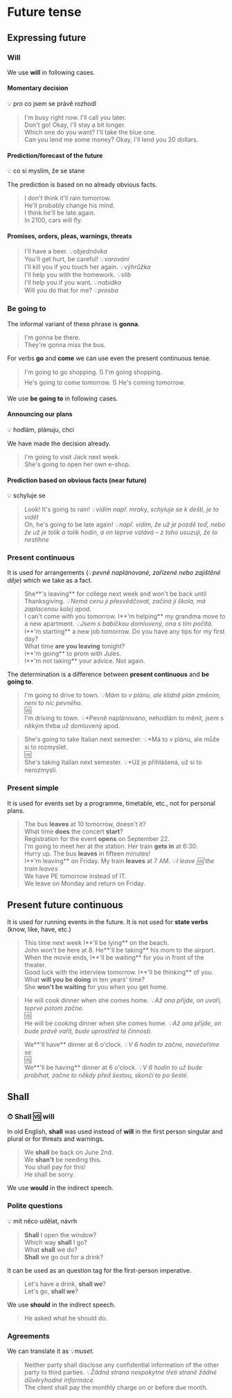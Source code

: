 # Future tense

## Expressing future

### Will

We use **will** in following cases.

#### Momentary decision

💡 pro co jsem se právě rozhodl

> I'm busy right now. I'll call you later. <br/>
> Don't go! Okay, I'll stay a bit longer. <br/>
> Which one do you want? I'll take the blue one. <br/>
> Can you lend me some money? Okay, I'll lend you 20 dollars. <br/>

#### Prediction/forecast of the future

💡 co si myslím, že se stane

The prediction is based on no already obvious facts.

> I don't think it'll rain tomorrow. <br/>
> He'll probably change his mind. <br/>
> I think he'll be late again. <br/>
> In 2100, cars will fly. <br/>

#### Promises, orders, pleas, warnings, threats

> I'll have a beer. 💡*objednávka* <br/>
> You'll get hurt, be careful! 💡*varování* <br/>
> I'll kill you if you touch her again. 💡*výhrůžka* <br/>
> I'll help you with the homework. 💡*slib* <br/>
> I'll help you if you want. 💡*nabídka* <br/>
> Will you do that for me? 💡*prosba* <br/>

### Be going to

The informal variant of these phrase is **gonna**.

> I'm gonna be there. <br/>
> They're gonna miss the bus. <br/>

For verbs **go** and **come** we can use even the present continuous tense.

> I'm going to go shopping. 🔃 I'm going shopping. <br/>
> He's going to come tomorrow. 🔃 He's coming tomorrow. <br/>

We use **be going to** in following cases.

#### Announcing our plans

💡 hodlám, plánuju, chci

We have made the decision already.

> I'm going to visit Jack next week. <br/>
> She's going to open her own e-shop. <br/>

#### Prediction based on obvious facts (near future)

💡 schyluje se

> Look! It's going to rain! 💡*vidím např. mraky, schyluje se k dešti, je to vidět* <br/>
> Oh, he's going to be late again! 💡*např. vidím, že už je pozdě teď, nebo že už je tolik a tolik hodin, a on teprve
vstává – z toho usuzuji, že to nestihne* <br/>

### Present continuous

It is used for arrangements (💡*pevně naplánované, zařízené nebo zajištěné děje*) which we take as a fact.

> She**'s leaving** for college next week and won't be back until Thanksgiving. 💡*Nemá cenu ji přesvědčovat, začíná jí
škola, má zaplacenou kolej apod.* <br/>
> I can't come with you tomorrow. I**'m helping** my grandma move to a new apartment. 💡*Jsem s babičkou domluvený, ona s
tím počítá.* <br/>
> I**'m starting** a new job tomorrow. Do you have any tips for my first day? <br/>
> What time **are you leaving** tonight? <br/>
> I**'m going** to prom with Jules. <br/>
> I**'m not taking** your advice. Not again. <br/>

The determination is a difference between **present continuous** and **be going to**.

> I'm going to drive to town. 💡*Mám to v plánu, ale klidně plán změním, není to nic pevného.* <br/>
> 🆚 <br/>
> I'm driving to town. 💡*Pevně naplánováno, nehodlám to měnit, jsem s někým třeba už domluvený apod. <br/>

> She's going to take Italian next semester. 💡*Má to v plánu, ale může si to rozmyslet. <br/>
> 🆚 <br/>
> She's taking Italian next semester. 💡*Už je přihlášená, už si to nerozmyslí. <br/>

### Present simple

It is used for events set by a programme, timetable, etc., not for personal plans.

> The bus **leaves** at 10 tomorrow, doesn't it? <br/>
> What time **does** the concert **start**? <br/>
> Registration for the event **opens** on September 22. <br/>
> I'm going to meet her at the station. Her train **gets in** at 6:30. <br/>
> Hurry up. The bus **leaves** in fifteen minutes! <br/>
> I**'m leaving** on Friday. My train **leaves** at 7 AM. 💡*I leave 🆚 the train leaves* <br/>
> We have PE tomorrow instead of IT. <br/>
> We leave on Monday and return on Friday. <br/>

## Present future continuous

It is used for running events in the future. It is not used for **state verbs** (know, like, have, etc.)

> This time next week I**'ll be lying** on the beach. <br/>
> John won't be here at 8. He**'ll be taking** his mom to the airport. <br/>
> When the movie ends, I**'ll be waiting** for you in front of the theater. <br/>
> Good luck with the interview tomorrow. I**'ll be thinking** of you. <br/>
> What **will you be doing** in ten years' time? <br/>
> She **won't be waiting** for you when you get home. <br/>

> He will cook dinner when she comes home. 💡*Až ona přijde, on uvaří, teprve potom začne.* <br/>
> 🆚 <br/>
> He will be cooking dinner when she comes home. 💡*Až ona přijde, on bude právě vařit, bude uprostřed té
činnosti.* <br/>

> We**'ll have** dinner at 6 o'clock. 💡*V 6 hodin to začne, navečeříme se.* <br/>
> 🆚 <br/>
> We**'ll be having** dinner at 6 o'clock. 💡*V 6 hodin to už bude probíhat, začne to někdy před šestou, skončí to po
šesté*. <br/>

## Shall

### ⏱ Shall 🆚 will

In old English, **shall** was used instead of **will** in the first person singular and plural or for threats and
warnings.

> We **shall** be back on June 2nd. <br/>
> We **shan't** be needing this. <br/>
> You shall pay for this! <br/>
> He shall be sorry. <br/>

We use **would** in the indirect speech.

### Polite questions

💡 mít něco udělat, návrh

> **Shall** I open the window? <br/>
> Which way **shall** I go? <br/>
> What **shall** we do? <br/>
> **Shall** we go out for a drink? <br/>

It can be used as an question tag for the first-person imperative.

> Let's have a drink, **shall we**? <br/>
> Let's go, **shall we**? <br/>

We use **should** in the indirect speech.

> He asked what he should do. <br/>

### Agreements

We can translate it as 💡*muset*.

> Neither party shall disclose any confidential information of the other party to third parties. 💡*Žádná strana
nespokytne třetí straně žádné důvěryhodné informace.* <br/>
> The client shall pay the monthly charge on or before due month. <br/>

